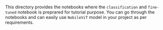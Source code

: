 This directory provides the notebooks where the `classification` and `fine-tuned` notebook is preprared for tutorial purpose. 
You can go through the notebooks and can easily use `NobileViT` model in your project as per requirements. 